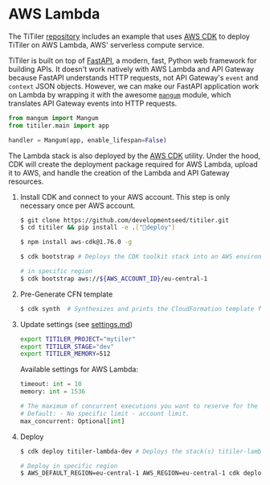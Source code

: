 # AWS Lambda

The TiTiler [repository](https://github.com/developmentseed/titiler) includes an example that uses [AWS CDK](https://aws.amazon.com/cdk/) to deploy TiTiler on AWS Lambda, AWS' serverless compute service.

TiTiler is built on top of [FastAPI](https://github.com/tiangolo/fastapi), a modern, fast, Python web framework for building APIs. It doesn't work natively with AWS Lambda and API Gateway because FastAPI understands HTTP requests, not API Gateway's `event` and `context` JSON objects. However, we can make our FastAPI application work on Lambda by wrapping it with the awesome [`mangum`](https://github.com/erm/mangum) module, which translates API Gateway events into HTTP requests.

```python
from mangum import Mangum
from titiler.main import app

handler = Mangum(app, enable_lifespan=False)
```

The Lambda stack is also deployed by the [AWS CDK](https://aws.amazon.com/cdk/) utility. Under the hood, CDK will create the deployment package required for AWS Lambda, upload it to AWS, and handle the creation of the Lambda and API Gateway resources.

1. Install CDK and connect to your AWS account. This step is only necessary once per AWS account.

    ```bash
    $ git clone https://github.com/developmentseed/titiler.git
    $ cd titiler && pip install -e .["deploy"]

    $ npm install aws-cdk@1.76.0 -g

    $ cdk bootstrap # Deploys the CDK toolkit stack into an AWS environment

    # in specific region
    $ cdk bootstrap aws://${AWS_ACCOUNT_ID}/eu-central-1
    ```

2. Pre-Generate CFN template

    ```bash
    $ cdk synth  # Synthesizes and prints the CloudFormation template for this stack
    ```

3. Update settings (see [settings.md](settings.md))

    ```bash
    export TITILER_PROJECT="mytiler"
    export TITILER_STAGE="dev"
    export TITILER_MEMORY=512
    ```

    Available settings for AWS Lambda:

    ```python
    timeout: int = 10
    memory: int = 1536

    # The maximum of concurrent executions you want to reserve for the function.
    # Default: - No specific limit - account limit.
    max_concurrent: Optional[int]
    ```

4. Deploy

    ```bash
    $ cdk deploy titiler-lambda-dev # Deploys the stack(s) titiler-lambda-dev in stack/app.py

    # Deploy in specific region
    $ AWS_DEFAULT_REGION=eu-central-1 AWS_REGION=eu-central-1 cdk deploy titiler-lambda-dev
    ```
